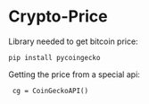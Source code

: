 # Crypto-Price
Library needed to get bitcoin price:

    pip install pycoingecko

Getting the price from a special api:

     cg = CoinGeckoAPI()
